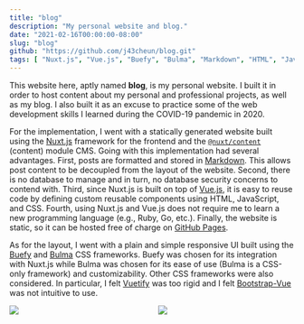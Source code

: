 ```yaml
---
title: "blog"
description: "My personal website and blog."
date: "2021-02-16T00:00:00-08:00"
slug: "blog"
github: "https://github.com/j43cheun/blog.git"
tags: [ "Nuxt.js", "Vue.js", "Buefy", "Bulma", "Markdown", "HTML", "JavaScript", "CSS" ]
---
```


This website here, aptly named **blog**, is my personal website. I built it in
order to host content about my personal and professional projects, as well as my
blog. I also built it as an excuse to practice some of the web development
skills I learned during the COVID-19 pandemic in 2020.

For the implementation, I went with a statically generated website built using
the [Nuxt.js](https://nuxtjs.org) framework for the frontend and the
[`@nuxt/content`](https://content.nuxtjs.org) (content) module CMS. Going with
this implementation had several advantages. First, posts are formatted and
stored in [Markdown](https://daringfireball.net/projects/markdown). This allows
post content to be decoupled from the layout of the website. Second, there is no
database to manage and in turn, no database security concerns to contend with.
Third, since Nuxt.js is built on top of [Vue.js](https://vuejs.org), it is easy
to reuse code by defining custom reusable components using HTML, JavaScript, and
CSS. Fourth, using Nuxt.js and Vue.js does not require me to learn a new
programming language (e.g., Ruby, Go, etc.). Finally, the website is static, so
it can be hosted free of charge on [GitHub Pages](https://pages.github.com).

As for the layout, I went with a plain and simple responsive UI built using the
[Buefy](https://buefy.org) and [Bulma](https://bulma.io) CSS frameworks. Buefy
was chosen for its integration with Nuxt.js while Bulma was chosen for its ease
of use (Bulma is a CSS-only framework) and customizability. Other CSS frameworks
were also considered. In particular, I felt [Vuetify](https://vuetifyjs.com/)
was too rigid and I felt [Bootstrap-Vue](https://bootstrap-vue.org) was not
intuitive to use.

<div class="columns mt-5">
  <div class="column is-2">
    <img src="/projects/blog/img/blog-mobile.PNG">
  </div>
  <div class="column">
    <img src="/projects/blog/img/blog-desktop.png">
  </div>
</div>
